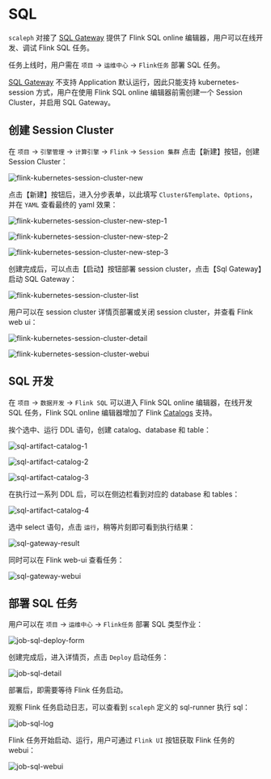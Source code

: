 # SQL

`scaleph` 对接了 [SQL Gateway](https://nightlies.apache.org/flink/flink-docs-release-1.18/docs/dev/table/sql-gateway/overview/) 提供了 Flink SQL online 编辑器，用户可以在线开发、调试 Flink SQL 任务。

任务上线时，用户需在 `项目` -> `运维中心` -> `Flink任务` 部署 SQL 任务。

 [SQL Gateway](https://nightlies.apache.org/flink/flink-docs-release-1.18/docs/dev/table/sql-gateway/overview/) 不支持 Application 默认运行，因此只能支持 kubernetes-session 方式，用户在使用 Flink SQL online 编辑器前需创建一个 Session Cluster，并启用 SQL Gateway。

## 创建 Session Cluster

在 `项目` -> `引擎管理` -> `计算引擎` -> `Flink` -> `Session 集群` 点击【新建】按钮，创建 Session Cluster：

![flink-kubernetes-session-cluster-new](./images/session-cluster/flink-kubernetes-session-cluster-new.jpg)

点击【新建】按钮后，进入分步表单，以此填写 `Cluster&Template`、`Options`，并在 `YAML` 查看最终的 yaml 效果：

![flink-kubernetes-session-cluster-new-step-1](./images/session-cluster/flink-kubernetes-session-cluster-new-step-1.jpg)

![flink-kubernetes-session-cluster-new-step-2](./images/session-cluster/flink-kubernetes-session-cluster-new-step-2.jpg)

![flink-kubernetes-session-cluster-new-step-3](./images/session-cluster/flink-kubernetes-session-cluster-new-step-3.jpg)

创建完成后，可以点击【启动】按钮部署 session cluster，点击【Sql Gateway】启动 SQL Gateway：

![flink-kubernetes-session-cluster-list](./images/session-cluster/flink-kubernetes-session-cluster-list.jpg)

用户可以在 session cluster 详情页部署或关闭 session cluster，并查看 Flink web ui：

![flink-kubernetes-session-cluster-detail](./images/session-cluster/flink-kubernetes-session-cluster-detail.jpg)

![flink-kubernetes-session-cluster-webui](./images/session-cluster/flink-kubernetes-session-cluster-webui.jpg)

## SQL 开发

在 `项目` -> `数据开发` -> `Flink SQL` 可以进入 Flink SQL online 编辑器，在线开发 SQL 任务，Flink SQL online 编辑器增加了 Flink [Catalogs](https://nightlies.apache.org/flink/flink-docs-release-1.19/docs/dev/table/catalogs/) 支持。

挨个选中、运行 DDL 语句，创建 catalog、database 和 table：

![sql-artifact-catalog-1](./images/job/sql/sql-artifact-catalog-1.png)

![sql-artifact-catalog-2](./images/job/sql/sql-artifact-catalog-2.png)

![sql-artifact-catalog-3](./images/job/sql/sql-artifact-catalog-3.png)

在执行过一系列 DDL 后，可以在侧边栏看到对应的 database 和 tables：

![sql-artifact-catalog-4](./images/job/sql/sql-artifact-catalog-4.png)

选中 select 语句，点击 `运行`，稍等片刻即可看到执行结果：

![sql-gateway-result](./images/job/sql/sql-gateway-result.png)

同时可以在 Flink web-ui 查看任务：

![sql-gateway-webui](./images/job/sql/sql-gateway-webui.png)

## 部署 SQL 任务

用户可以在 `项目` -> `运维中心` -> `Flink任务` 部署 SQL 类型作业：

![job-sql-deploy-form](./images/job/sql/job-sql-deploy-form.jpg)

创建完成后，进入详情页，点击 `Deploy` 启动任务：

![job-sql-detail](./images/job/sql/job-sql-detail.jpg)

部署后，即需要等待 Flink 任务启动。

观察 Flink 任务启动日志，可以查看到 `scaleph` 定义的 sql-runner 执行 sql：

![job-sql-log](./images/job/sql/job-sql-log.jpg)

Flink 任务开始启动、运行，用户可通过 `Flink UI` 按钮获取 Flink 任务的 webui：

![job-sql-webui](./images/job/sql/job-sql-webui.jpg)
